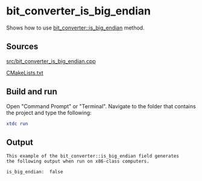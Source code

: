 # bit_converter_is_big_endian

Shows how to use [bit_converter::is_big_endian](https://gammasoft71.github.io/xtd/reference_guides/latest/classxtd_1_1bit__converter.html#a604c4e12079655a803ed3a3e78dde225) method.

## Sources

[src/bit_converter_is_big_endian.cpp](src/bit_converter_is_big_endian.cpp)

[CMakeLists.txt](CMakeLists.txt)

## Build and run

Open "Command Prompt" or "Terminal". Navigate to the folder that contains the project and type the following:

```cmake
xtdc run
```

## Output

```
This example of the bit_converter::is_big_endian field generates
the following output when run on x86-class computers.
 
is_big_endian:  false
```

